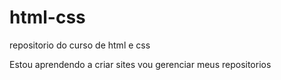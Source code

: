 # html-css
repositorio do curso de html e css

Estou aprendendo a criar sites vou gerenciar meus repositorios

